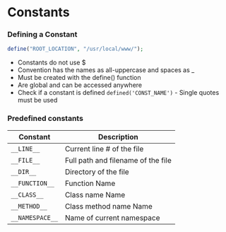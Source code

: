 # Constants

### Defining a Constant

```php
define("ROOT_LOCATION", "/usr/local/www/");
```

- Constants do not use $
- Convention has the names as all-uppercase and spaces as _
- Must be created with the define() function
- Are global and can be accessed anywhere
- Check if a constant is defined `defined('CONST_NAME')` - Single quotes must be used

### Predefined constants

| Constant | Description |
|----------|-------------|
| `__LINE__` | Current line # of the file |
| `__FILE__` | Full path and filename of the file |
| `__DIR__` | Directory of the file |
| `__FUNCTION__` | Function Name |
| `__CLASS__` | Class name Name |
| `__METHOD__` | Class method name Name |
| `__NAMESPACE__` | Name of current namespace |
